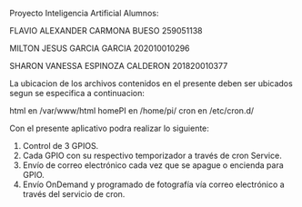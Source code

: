 Proyecto Inteligencia Artificial
Alumnos:

FLAVIO ALEXANDER CARMONA BUESO   	259051138

MILTON JESUS GARCIA GARCIA		    202010010296

SHARON VANESSA ESPINOZA CALDERON	201820010377

La ubicacion de los archivos contenidos en el presente deben ser ubicados segun se especifica a continuacion:

html en /var/www/html
homePI en /home/pi/
cron en /etc/cron.d/

Con el presente aplicativo podra realizar lo siguiente:
1.	Control de 3 GPIOS.
2.	Cada GPIO con su respectivo temporizador a través de cron Service.
3.	Envío de correo electrónico cada vez que se apague o encienda para GPIO.
4.	Envío OnDemand y programado de fotografía vía correo electrónico a través del servicio de cron.


